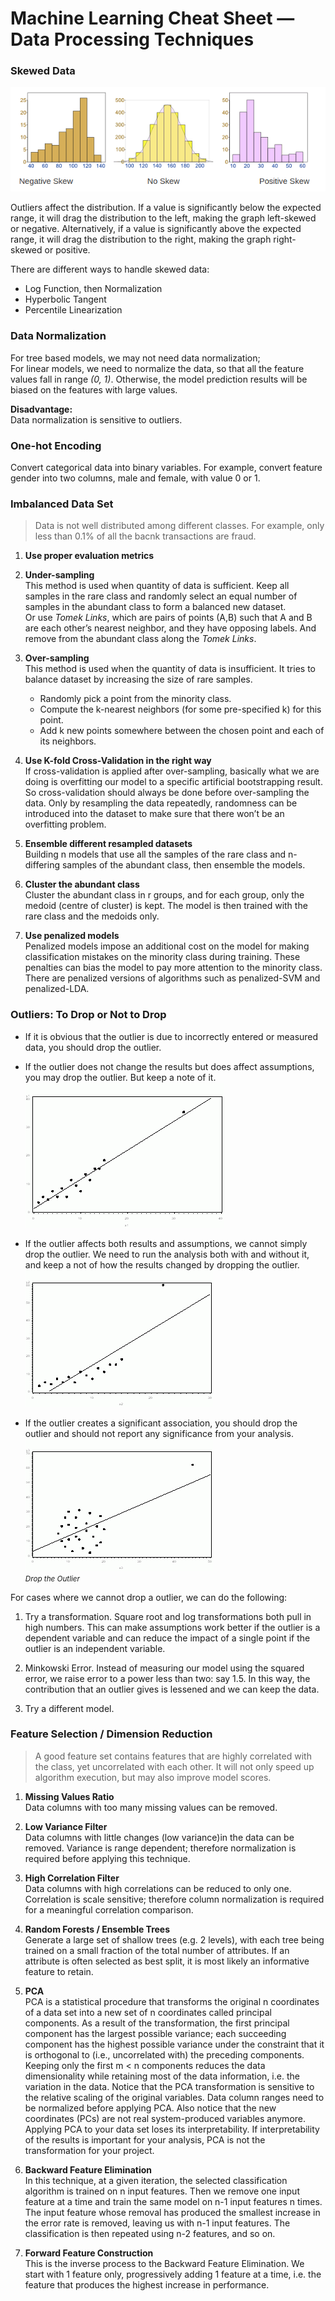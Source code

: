 # Machine Learning Cheat Sheet — Data Processing Techniques

### Skewed Data
![alt text](skewed_data.png)

Outliers affect the distribution. If a value is significantly below the expected range, it will drag the distribution to the left, making the graph left-skewed or negative. Alternatively, if a value is significantly above the expected range, it will drag the distribution to the right, making the graph right-skewed or positive.

There are different ways to handle skewed data:
* Log Function, then Normalization
* Hyperbolic Tangent
* Percentile Linearization

### Data Normalization
For tree based models, we may not need data normalization; <br />
For linear models, we need to normalize the data, so that all the feature values fall in range _(0, 1)_. Otherwise, the model prediction results will be biased on the features with large values.

**Disadvantage:**  <br />
Data normalization is sensitive to outliers.

### One-hot Encoding
Convert categorical data into binary variables. For example, convert feature gender into two columns, male and female, with value 0 or 1.

### Imbalanced Data Set
> Data is not well distributed among different classes. For example, only less than 0.1% of all the bacnk transactions are fraud.
1. **Use proper evaluation metrics**

2. **Under-sampling** <br />
This method is used when quantity of data is sufficient. Keep all samples in the rare class and randomly select an equal number of samples in the abundant class to form a balanced new dataset. <br />
Or use _Tomek Links_, which are pairs of points (A,B) such that A and B are each other’s nearest neighbor, and they have opposing labels. And remove from the abundant class along the _Tomek Links_.

3. **Over-sampling** <br />
This method is used when the quantity of data is insufficient. It tries to balance dataset by increasing the size of rare samples. <br />
    - Randomly pick a point from the minority class.
    - Compute the k-nearest neighbors (for some pre-specified k) for this point.
    - Add k new points somewhere between the chosen point and each of its neighbors.

4. **Use K-fold Cross-Validation in the right way** <br />
If cross-validation is applied after over-sampling, basically what we are doing is overfitting our model to a specific artificial bootstrapping result. So cross-validation should always be done before over-sampling the data. Only by resampling the data repeatedly, randomness can be introduced into the dataset to make sure that there won’t be an overfitting problem.

5. **Ensemble different resampled datasets** <br />
Building n models that use all the samples of the rare class and n-differing samples of the abundant class, then ensemble the models.

6. **Cluster the abundant class** <br />
Cluster the abundant class in r groups, and for each group, only the medoid (centre of cluster) is kept. The model is then trained with the rare class and the medoids only.

7. **Use penalized models** <br />
Penalized models impose an additional cost on the model for making classification mistakes on the minority class during training. These penalties can bias the model to pay more attention to the minority class. There are penalized versions of algorithms such as penalized-SVM and penalized-LDA.

### Outliers: To Drop or Not to Drop
* If it is obvious that the outlier is due to incorrectly entered or measured data, you should drop the outlier.

* If the outlier does not change the results but does affect assumptions, you may drop the outlier. But keep a note of it. <br />
![alt text](outlier_1.png)

* If the outlier affects both results and assumptions, we cannot simply drop the outlier. We need to run the analysis both with and without it, and keep a not of how the results changed by dropping the outlier. <br />
![alt text](outlier_2.png)

* If the outlier creates a significant association, you should drop the outlier and should not report any significance from your analysis. <br />
![alt text](outlier_3.png) <br />
<small>*Drop the Outlier*</small>

For cases where we cannot drop a outlier, we can do the following:
1. Try a transformation. Square root and log transformations both pull in high numbers. This can make assumptions work better if the outlier is a dependent variable and can reduce the impact of a single point if the outlier is an independent variable.

2. Minkowski Error. Instead of measuring our model using the squared error, we raise error to a power less than two: say 1.5. In this way, the contribution that an outlier gives is lessened and we can keep the data.

3. Try a different model.

### Feature Selection / Dimension Reduction
> A good feature set contains features that are highly correlated with the class, yet uncorrelated with each other. It will not only speed up algorithm execution, but may also improve model scores.

1. **Missing Values Ratio** <br />
Data columns with too many missing values can be removed.

2. **Low Variance Filter** <br />
Data columns with little changes (low variance)in the data can be removed. Variance is range dependent; therefore normalization is required before applying this technique.

3. **High Correlation Filter** <br />
Data columns with high correlations can be reduced to only one. Correlation is scale sensitive; therefore column normalization is required for a meaningful correlation comparison.

4. **Random Forests / Ensemble Trees** <br />
Generate a large set of shallow trees (e.g. 2 levels), with each tree being trained on a small fraction of the total number of attributes. If an attribute is often selected as best split, it is most likely an informative feature to retain.

5. **PCA** <br />
PCA is a statistical procedure that transforms the original n coordinates of a data set into a new set of n coordinates called principal components. As a result of the transformation, the first principal component has the largest possible variance; each succeeding component has the highest possible variance under the constraint that it is orthogonal to (i.e., uncorrelated with) the preceding components. Keeping only the first m < n components reduces the data dimensionality while retaining most of the data information, i.e. the variation in the data. Notice that the PCA transformation is sensitive to the relative scaling of the original variables. Data column ranges need to be normalized before applying PCA. Also notice that the new coordinates (PCs) are not real system-produced variables anymore. Applying PCA to your data set loses its interpretability. If interpretability of the results is important for your analysis, PCA is not the transformation for your project.

6. **Backward Feature Elimination** <br />
In this technique, at a given iteration, the selected classification algorithm is trained on n input features. Then we remove one input feature at a time and train the same model on n-1 input features n times. The input feature whose removal has produced the smallest increase in the error rate is removed, leaving us with n-1 input features. The classification is then repeated using n-2 features, and so on.

7. **Forward Feature Construction** <br />
This is the inverse process to the Backward Feature Elimination. We start with 1 feature only, progressively adding 1 feature at a time, i.e. the feature that produces the highest increase in performance.